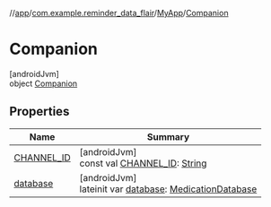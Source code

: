 //[app](../../../../index.md)/[com.example.reminder_data_flair](../../index.md)/[MyApp](../index.md)/[Companion](index.md)

# Companion

[androidJvm]\
object [Companion](index.md)

## Properties

| Name | Summary |
|---|---|
| [CHANNEL_ID](-c-h-a-n-n-e-l_-i-d.md) | [androidJvm]<br>const val [CHANNEL_ID](-c-h-a-n-n-e-l_-i-d.md): [String](https://kotlinlang.org/api/latest/jvm/stdlib/kotlin/-string/index.html) |
| [database](database.md) | [androidJvm]<br>lateinit var [database](database.md): [MedicationDatabase](../../-medication-database/index.md) |
